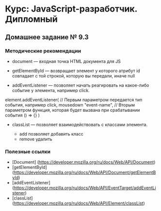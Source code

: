 # Курс: JavaScript-разработчик. Дипломный

## Домашнее задание № 9.3

### Методические рекомендации

* document — входная точка HTML документа для JS

* getElementById — возвращает элемент у которого атрибут id совпадает с той строкой, которую вы передали, иначе null

* addEventListener — позволяет начать реагировать на какое-либо событие у элемента, например click.

element.addEventListener(
  // Первым параметром передается тип события, например click, mousedown
  "event-name",
  // Вторым параметром функция, которая будет вызвана при срабатывании события
  () => {}
)

* classList — позволяет взаимодействовать с классами элемента.

    + add позволяет добавить класс
    + remove удалить

### Полезные ссылки
* [Document] (https://developer.mozilla.org/ru/docs/Web/API/Document)
* [getElementById] (https://developer.mozilla.org/ru/docs/Web/API/Document/getElementById)
* [addEventListener] (https://developer.mozilla.org/ru/docs/Web/API/EventTarget/addEventListener)
* [classList] (https://developer.mozilla.org/ru/docs/Web/API/Element/classList)
